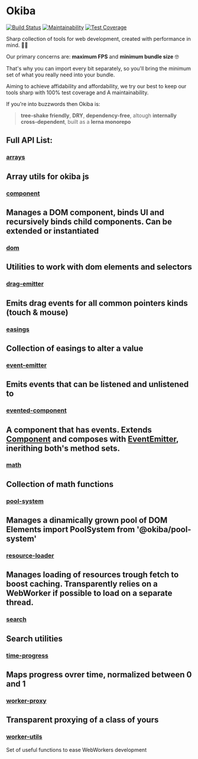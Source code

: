 # Okiba

[![Build Status](https://semaphoreci.com/api/v1/okiba-gang/okiba/branches/master/shields_badge.svg)](https://semaphoreci.com/okiba-gang/okiba)
[![Maintainability](https://api.codeclimate.com/v1/badges/29a8700f940f1019e52e/maintainability)](https://codeclimate.com/github/okiba-gang/okiba/maintainability)
[![Test Coverage](https://api.codeclimate.com/v1/badges/29a8700f940f1019e52e/test_coverage)](https://codeclimate.com/github/okiba-gang/okiba/test_coverage)

Sharp collection of tools for web development, created with performance in mind.  🔪🔪

Our primary concerns are: **maximum FPS** and **minimum bundle size** 🤓

That's why you can import every bit separately, so you'll bring the minimum set of what you really need into your bundle.

Aiming to achieve affidability and affordability, we try our best to keep our tools sharp with 100% test coverage and A maintainability.

If you're into buzzwords then Okiba is:
> **tree-shake friendly**, **DRY**, **dependency-free**, altough **internally cross-dependent**, built as a **lerna monorepo**

## Full API List:


### [arrays](https://github.com/okiba-gang/okiba/tree/master/packages/arrays)
Array utils for okiba js
---

### [component](https://github.com/okiba-gang/okiba/tree/master/packages/component)
Manages a DOM component, binds UI and recursively binds child components.
Can be extended or instantiated
---

### [dom](https://github.com/okiba-gang/okiba/tree/master/packages/dom)
Utilities to work with dom elements and selectors
---

### [drag-emitter](https://github.com/okiba-gang/okiba/tree/master/packages/drag-emitter)
Emits drag events for all common pointers kinds (touch & mouse)
---

### [easings](https://github.com/okiba-gang/okiba/tree/master/packages/easings)
Collection of easings to alter a value
---

### [event-emitter](https://github.com/okiba-gang/okiba/tree/master/packages/event-emitter)
Emits events that can be listened and unlistened to
---

### [evented-component](https://github.com/okiba-gang/okiba/tree/master/packages/evented-component)
A component that has events.
Extends [Component](https://github.com/okiba-gang/okiba/tree/master/packages/component) and
composes with [EventEmitter](https://github.com/okiba-gang/okiba/tree/master/packages/event-emitter),
inerithing both's method sets.
---

### [math](https://github.com/okiba-gang/okiba/tree/master/packages/math)
Collection of math functions
---

### [pool-system](https://github.com/okiba-gang/okiba/tree/master/packages/pool-system)
Manages a dinamically grown pool of DOM Elements
import PoolSystem from '@okiba/pool-system'
---

### [resource-loader](https://github.com/okiba-gang/okiba/tree/master/packages/resource-loader)
Manages loading of resources trough fetch to boost caching.
Transparently relies on a WebWorker if possible to load on a separate thread.
---

### [search](https://github.com/okiba-gang/okiba/tree/master/packages/search)
Search utilities
---

### [time-progress](https://github.com/okiba-gang/okiba/tree/master/packages/time-progress)
Maps progress ovrer time, normalized between 0 and 1
---

### [worker-proxy](https://github.com/okiba-gang/okiba/tree/master/packages/worker-proxy)
Transparent proxying of a class of yours
---

### [worker-utils](https://github.com/okiba-gang/okiba/tree/master/packages/worker-utils)
Set of useful functions to ease WebWorkers development




